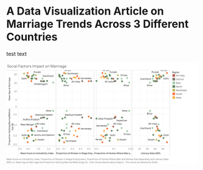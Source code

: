 # A Data Visualization Article on Marriage Trends Across 3 Different Countries

test text 

![](India_marriage.png)

